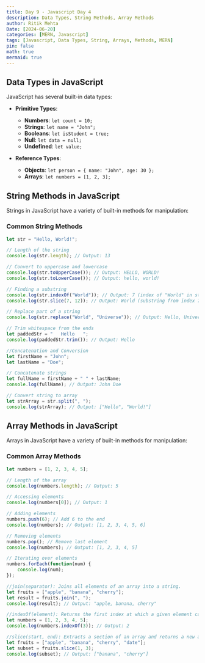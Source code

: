 ```yaml
---
title: Day 9 - Javascript Day 4
description: Data Types, String Methods, Array Methods
author: Ritik Mehta
Date: [2024-06-20]
categories: [MERN, Javascript]
tags: [Javascript, Data Types, String, Arrays, Methods, MERN]
pin: false
math: true
mermaid: true
---
```



## Data Types in JavaScript

JavaScript has several built-in data types:

- **Primitive Types**:
  - **Numbers**: `let count = 10;`
  - **Strings**: `let name = "John";`
  - **Booleans**: `let isStudent = true;`
  - **Null**: `let data = null;`
  - **Undefined**: `let value;`

- **Reference Types**:
  - **Objects**: `let person = { name: "John", age: 30 };`
  - **Arrays**: `let numbers = [1, 2, 3];`

## String Methods in JavaScript

Strings in JavaScript have a variety of built-in methods for manipulation:

### Common String Methods

```javascript
let str = "Hello, World!";

// Length of the string
console.log(str.length); // Output: 13

// Convert to uppercase and lowercase
console.log(str.toUpperCase()); // Output: HELLO, WORLD!
console.log(str.toLowerCase()); // Output: hello, world!

// Finding a substring
console.log(str.indexOf("World")); // Output: 7 (index of "World" in str)
console.log(str.slice(7, 12)); // Output: World (substring from index 7 to 12)

// Replace part of a string
console.log(str.replace("World", "Universe")); // Output: Hello, Universe!

// Trim whitespace from the ends
let paddedStr = "   Hello   ";
console.log(paddedStr.trim()); // Output: Hello

//Concatenation and Conversion
let firstName = "John";
let lastName = "Doe";

// Concatenate strings
let fullName = firstName + " " + lastName;
console.log(fullName); // Output: John Doe

// Convert string to array
let strArray = str.split(", ");
console.log(strArray); // Output: ["Hello", "World!"]
````
## Array Methods in JavaScript

Arrays in JavaScript have a variety of built-in methods for manipulation:

### Common Array Methods

````javascript
let numbers = [1, 2, 3, 4, 5];

// Length of the array
console.log(numbers.length); // Output: 5

// Accessing elements
console.log(numbers[0]); // Output: 1

// Adding elements
numbers.push(6); // Add 6 to the end
console.log(numbers); // Output: [1, 2, 3, 4, 5, 6]

// Removing elements
numbers.pop(); // Remove last element
console.log(numbers); // Output: [1, 2, 3, 4, 5]

// Iterating over elements
numbers.forEach(function(num) {
    console.log(num);
});

//join(separator): Joins all elements of an array into a string.
let fruits = ["apple", "banana", "cherry"];
let result = fruits.join(", ");
console.log(result); // Output: "apple, banana, cherry"

//indexOf(element): Returns the first index at which a given element can be found in the array, or -1 if it is not present.
let numbers = [1, 2, 3, 4, 5];
console.log(numbers.indexOf(3)); // Output: 2

//slice(start, end): Extracts a section of an array and returns a new array.
let fruits = ["apple", "banana", "cherry", "date"];
let subset = fruits.slice(1, 3);
console.log(subset); // Output: ["banana", "cherry"]




````